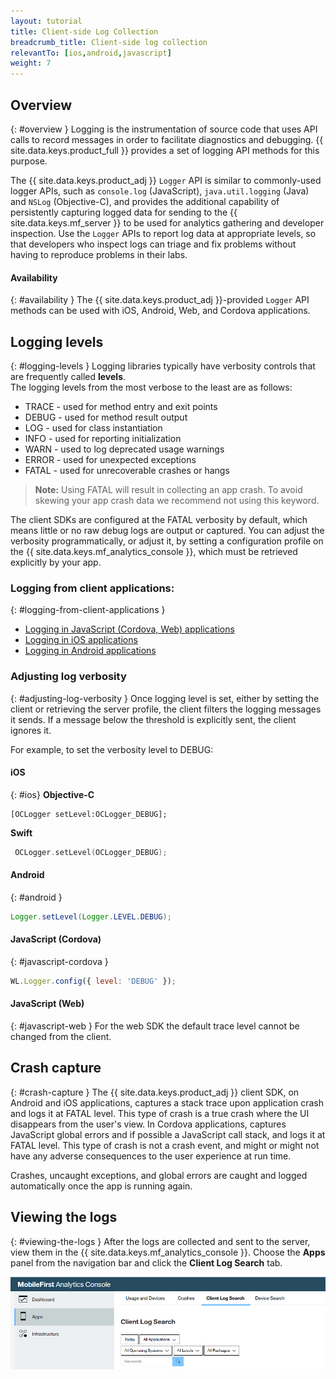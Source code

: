 ```yaml
---
layout: tutorial
title: Client-side Log Collection
breadcrumb_title: Client-side log collection
relevantTo: [ios,android,javascript]
weight: 7
---
```

<!-- NLS_CHARSET=UTF-8 -->
## Overview
{: #overview }
Logging is the instrumentation of source code that uses API calls to record messages in order to facilitate diagnostics and debugging.
{{ site.data.keys.product_full }} provides a set of logging API methods for this purpose.

The {{ site.data.keys.product_adj }} `Logger` API is similar to commonly-used logger APIs, such as `console.log` (JavaScript), `java.util.logging` (Java) and `NSLog` (Objective-C), and provides the additional capability of persistently capturing logged data for sending to the {{ site.data.keys.mf_server }} to be used for analytics gathering and developer inspection. Use the `Logger` APIs to report log data at appropriate levels, so that developers who inspect logs can triage and fix problems without having to reproduce problems in their labs.

#### Availability
{: #availability }
The {{ site.data.keys.product_adj }}-provided `Logger` API methods can be used with iOS, Android, Web, and Cordova applications.

## Logging levels
{: #logging-levels }
Logging libraries typically have verbosity controls that are frequently called **levels**.  
The logging levels from the most verbose to the least are as follows:

* TRACE - used for method entry and exit points
* DEBUG - used for method result output
* LOG - used for class instantiation
* INFO - used for reporting initialization
* WARN - used to log deprecated usage warnings
* ERROR - used for unexpected exceptions
* FATAL - used for unrecoverable crashes or hangs

> **Note:** Using FATAL will result in collecting an app crash. To avoid skewing your app crash data we recommend not using this keyword.

The client SDKs are configured at the FATAL verbosity by default, which means little or no raw debug logs are output or captured. You can adjust the verbosity programmatically, or adjust it, by setting a configuration profile on the {{ site.data.keys.mf_analytics_console }}, which must be retrieved explicitly by your app.

### Logging from client applications:
{: #logging-from-client-applications }
* [Logging in JavaScript (Cordova, Web) applications](javascript/)
* [Logging in iOS applications](ios/)
* [Logging in Android applications](android/)

### Adjusting log verbosity
{: #adjusting-log-verbosity }
Once logging level is set, either by setting the client or retrieving the server profile, the client filters the logging messages it sends. If a message below the threshold is explicitly sent, the client ignores it.

For example, to set the verbosity level to DEBUG:

#### iOS
{: #ios}
**Objective-C**

```objc
[OCLogger setLevel:OCLogger_DEBUG];
```

**Swift**

```swift
 OCLogger.setLevel(OCLogger_DEBUG);
 ```

#### Android
{: #android }
```java
Logger.setLevel(Logger.LEVEL.DEBUG);
```

#### JavaScript (Cordova)
{: #javascript-cordova }
```javascript
WL.Logger.config({ level: 'DEBUG' });
```

#### JavaScript (Web)
{: #javascript-web }
For the web SDK the default trace level cannot be changed from the client.

## Crash capture
{: #crash-capture }
The {{ site.data.keys.product_adj }} client SDK, on Android and iOS applications, captures a stack trace upon application crash and logs it at FATAL level. This type of crash is a true crash where the UI disappears from the user's view. In Cordova applications, captures JavaScript global errors and if possible a JavaScript call stack, and logs it at FATAL level. This type of crash is not a crash event, and might or might not have any adverse consequences to the user experience at run time.

Crashes, uncaught exceptions, and global errors are caught and logged automatically once the app is running again.

## Viewing the logs
{: #viewing-the-logs }
After the logs are collected and sent to the server, view them in the {{ site.data.keys.mf_analytics_console }}. Choose the **Apps** panel from the navigation bar and click the **Client Log Search** tab.

![Search and view logs](consoleViewClientLogs.png)
